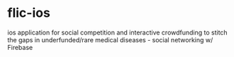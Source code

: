 # flic-ios
ios application for social competition and interactive crowdfunding to stitch the gaps in underfunded/rare medical diseases - social networking w/ Firebase


